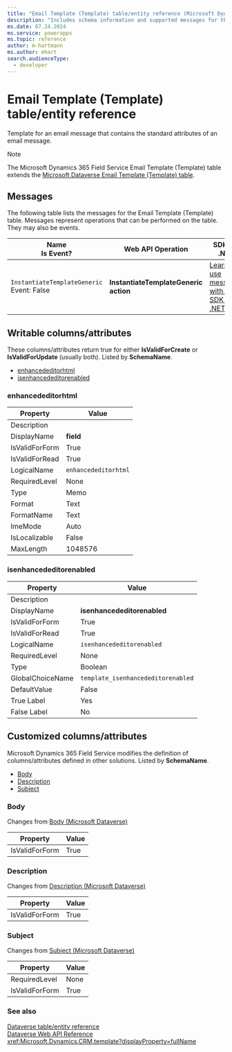 ```yaml
---
title: "Email Template (Template) table/entity reference (Microsoft Dynamics 365 Field Service)"
description: "Includes schema information and supported messages for the Email Template (Template) table/entity with Microsoft Dynamics 365 Field Service."
ms.date: 07.24.2024
ms.service: powerapps
ms.topic: reference
author: m-hartmann
ms.author: mhart
search.audienceType: 
  - developer
---
```


# Email Template (Template) table/entity reference

Template for an email message that contains the standard attributes of an email message.

> [!NOTE]
> The Microsoft Dynamics 365 Field Service Email Template (Template) table extends the [Microsoft Dataverse Email Template (Template) table](/power-apps/developer/data-platform/reference/entities/template).


## Messages

The following table lists the messages for the Email Template (Template) table.
Messages represent operations that can be performed on the table. They may also be events.

| Name <br />Is Event? |Web API Operation |SDK for .NET |
| ---- | ----- |----- |
| `InstantiateTemplateGeneric`<br />Event: False |**InstantiateTemplateGeneric action** |[Learn to use messages with the SDK for .NET](/power-apps/developer/data-platform/org-service/use-messages)|


## Writable columns/attributes

These columns/attributes return true for either **IsValidForCreate** or **IsValidForUpdate** (usually both). Listed by **SchemaName**.

- [enhancededitorhtml](#BKMK_enhancededitorhtml)
- [isenhancededitorenabled](#BKMK_isenhancededitorenabled)

### <a name="BKMK_enhancededitorhtml"></a> enhancededitorhtml

|Property|Value|
|---|---|
|Description||
|DisplayName|**field**|
|IsValidForForm|True|
|IsValidForRead|True|
|LogicalName|`enhancededitorhtml`|
|RequiredLevel|None|
|Type|Memo|
|Format|Text|
|FormatName|Text|
|ImeMode|Auto|
|IsLocalizable|False|
|MaxLength|1048576|

### <a name="BKMK_isenhancededitorenabled"></a> isenhancededitorenabled

|Property|Value|
|---|---|
|Description||
|DisplayName|**isenhancededitorenabled**|
|IsValidForForm|True|
|IsValidForRead|True|
|LogicalName|`isenhancededitorenabled`|
|RequiredLevel|None|
|Type|Boolean|
|GlobalChoiceName|`template_isenhancededitorenabled`|
|DefaultValue|False|
|True Label|Yes|
|False Label|No|


## Customized columns/attributes

Microsoft Dynamics 365 Field Service modifies the definition of columns/attributes defined in other solutions. Listed by **SchemaName**.

- [Body](#BKMK_Body)
- [Description](#BKMK_Description)
- [Subject](#BKMK_Subject)

### <a name="BKMK_Body"></a> Body

Changes from [Body (Microsoft Dataverse)](/power-apps/developer/data-platform/reference/entities/template#BKMK_Body)

|Property|Value|
|---|---|
|IsValidForForm|True|


### <a name="BKMK_Description"></a> Description

Changes from [Description (Microsoft Dataverse)](/power-apps/developer/data-platform/reference/entities/template#BKMK_Description)

|Property|Value|
|---|---|
|IsValidForForm|True|


### <a name="BKMK_Subject"></a> Subject

Changes from [Subject (Microsoft Dataverse)](/power-apps/developer/data-platform/reference/entities/template#BKMK_Subject)

|Property|Value|
|---|---|
|RequiredLevel|None|
|IsValidForForm|True|




### See also

[Dataverse table/entity reference](../about-entity-reference.md)  
[Dataverse Web API Reference](/power-apps/developer/data-platform/webapi/reference/about)   
<xref:Microsoft.Dynamics.CRM.template?displayProperty=fullName>
